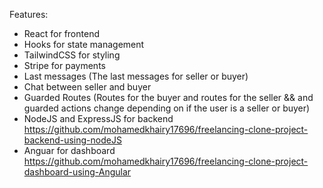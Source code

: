 Features:
- React for frontend
- Hooks for state management
- TailwindCSS for styling
- Stripe for payments
- Last messages (The last messages for seller or buyer)
- Chat between seller and buyer
- Guarded Routes (Routes for the buyer and routes for the seller && and guarded actions change depending on if the user is a seller or buyer)
- NodeJS and ExpressJS for backend https://github.com/mohamedkhairy17696/freelancing-clone-project-backend-using-nodeJS
- Anguar for dashboard https://github.com/mohamedkhairy17696/freelancing-clone-project-dashboard-using-Angular
